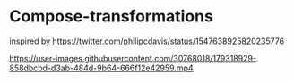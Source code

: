 # Compose-transformations
inspired by https://twitter.com/philipcdavis/status/1547638925820235776




https://user-images.githubusercontent.com/30768018/179318929-858dbcbd-d3ab-484d-9b64-666f12e42959.mp4

